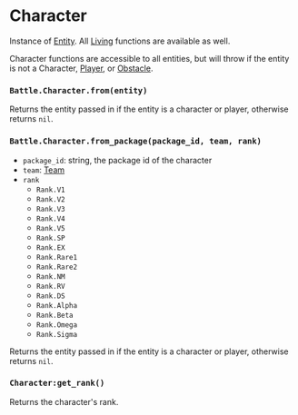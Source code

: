 # Character

Instance of [Entity](/docs/client/lua-api/entity). All [Living](/docs/client/lua-api/living) functions are available as well.

Character functions are accessible to all entities, but will throw if the entity is not a Character, [Player](/docs/client/lua-api/player), or [Obstacle](/docs/client/lua-api/obstacle).

### `Battle.Character.from(entity)`

Returns the entity passed in if the entity is a character or player, otherwise returns `nil`.

### `Battle.Character.from_package(package_id, team, rank)`

- `package_id`: string, the package id of the character
- `team`: [Team](/docs/client/lua-api/team)
- `rank`
  - `Rank.V1`
  - `Rank.V2`
  - `Rank.V3`
  - `Rank.V4`
  - `Rank.V5`
  - `Rank.SP`
  - `Rank.EX`
  - `Rank.Rare1`
  - `Rank.Rare2`
  - `Rank.NM`
  - `Rank.RV`
  - `Rank.DS`
  - `Rank.Alpha`
  - `Rank.Beta`
  - `Rank.Omega`
  - `Rank.Sigma`

Returns the entity passed in if the entity is a character or player, otherwise returns `nil`.

### `Character:get_rank()`

Returns the character's rank.
